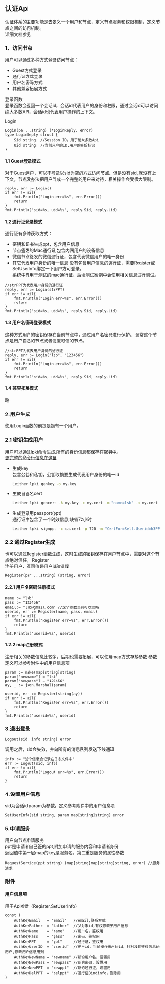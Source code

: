 ## 认证Api  
认证体系的主要功能是去定义一个用户和节点，定义节点服务和权限机制，定义节点之间的访问机制。  
详细文档参见
### 1、访问节点  
用户可以通过多种方式登录访问节点：  
+ Guest方式登录
+ 通行证方式登录
+ 用户名密码方式
+ 其他兼容拓展方式  
  
登录函数  
登录函数会返回一个会话id，会话id代表用户的身份和权限，通过会话id可以访问绝大多数API，会话id也代表用户操作的上下文。

Login  
```golang
Login(pa ...string) (*LoginReply, error)
type LoginReply struct {
	Sid string  //Session ID，用于绝大多数Api
	Uid string  //当前用户的ID,用户的身份标识
}
```

#### 1.1 Guest登录模式  
对于Guest用户，可以不登录以sid为空的方式访问节点。但是没有sid, 就没有上下文，节点没办法把用户当成一个完整的用户来对待，相关操作会受很大限制。

```golang
reply, err := Login()
if err != nil{
    fmt.Println("Login err=%s", err.Error())
    return
}
fmt.Println("sid=%s, uid=%s", reply.Sid, reply.Uid)
```

#### 1.2 通行证登录模式  
通行证有多种获取方式：
+ 密钥和证书生成ppt，包含用户信息
+ 节点签发的Mac通行证,包含内网用户的设备信息
+ 微信节点签发的微信通行证，包含代表微信用户的唯一身份
+ 其它代表用户身份的唯一信息
没有包含用户信息的通行证，需要Register或SetUserInfo绑定一下用户方可登录。  
系统中有用于测试的mac通行证，后续测试案例中会使用相关信息进行测试。  

```golang
//strPPT为代表用户身份的通行证
reply, err := Login(strPPT) 
if err != nil{
    fmt.Println("Login err=%s", err.Error())
    return
}
fmt.Println("sid=%s, uid=%s", reply.Sid, reply.Uid)
```

#### 1.3 用户名密码登录模式  
这种方式用户的密钥保存在当前节点中，通过用户名密码进行保护。 通常这个节点是用户自己的节点或者高度可信的节点。  
```golang
//strPPT为代表用户身份的通行证
reply, err := Login("lsb", "123456") 
if err != nil{
    fmt.Println("Login err=%s", err.Error())
    return
}
fmt.Println("sid=%s, uid=%s", reply.Sid, reply.Uid)
```

#### 1.4 兼容拓展模式  
略  
  
  
### 2.用户生成  
使用Login函数的前提是拥有一个用户。  

### 2.1 密钥生成用户
用户可以通过lpki命令生成,所有的身份信息都保存在密钥中。  
<a href="./Pki.md"> 更完整的命令行信息在这里</a>  
+  生成key  
包含公钥和私钥，公钥取摘要生成代表用户身份的唯一id  
    ```bash  
    Leither lpki genkey -o my.key  
    ```  
+ 生成自签名cert  
    ```bash  
    Leither lpki gencert -k my.key -c my.cert -m "name=lsb" -o my.cert  
    ```  
+ 生成登录用passport(ppt)  
    通行证中包含了一个时效信息,缺省72小时
    ```bash  
    Leither lpki signppt -c ca.cert -p 720 -m "CertFor=Self,Userid=h3PPmr6HVHrmaV_WAbnEP6t3x87," -o test.ppt
    ```  

### 2.2 通过Register生成
也可以通过Register函数生成，这时生成的密钥保存在用户节点中，需要对这个节点绝对信任。
Register  
注册用户，返回值是用户id和错误

```golang
Register(par ...string) (string, error)
```

#### 2.2.1 用户名密码注册模式  
```golang
name := "lsb"
pass := "123456"
email:= "lsb@gmail.com" //这个参数当前可以忽略
userid, err := Register(name, pass, email)
if err != nil{
    fmt.Println("Register err=%s", err.Error())
    return
}
fmt.Println("userid=%s", userid)
```

#### 1.2.2 map注册模式  
注册相关的参数信息比较多，后期也需要拓展，可以使用map方式存放参数
参数定义可以参考附件中的用户信息项
```golang
param := make(map[string]string)
param["newname"] = "lsb"
param["newpass"] = "123456"
ay, _ := json.Marshal(param)

userid, err := Register(string(ay))
if err != nil{
    fmt.Println("Register err=%s", err.Error())
    return
}
fmt.Println("userid=%s", userid)
```



### 3.退出登录  
```golang
Logout(sid, info string) error  
```
调用之后，sid会失效，并向所有的消息队列发送下线通知

```golang
info := "这个信息会记录在日志文件中"
err := Logout(sid, info) 
if err != nil{
    fmt.Println("Logout err=%s", err.Error())
    return
}
```  

### 4.设置用户信息  
sid为会话id
param为参数，定义参考附件中的用户信息项

```golang
SetUserInfo(sid string, param map[string]string) error
```


### 5.申请服务  
用户向节点申请服务   
ppt是申请者自己签的ppt,附加申请的服务内容和申请者身份   
返回值中第一层map的key是服务名，第二重是服务的属性参数  
```golang
RequestService(ppt string) (map[string]map[string]string, error) //服务清求
```  

<!--
### 6.签发通行证  
```golang
SignPPT(sid string, info string, period int) (string, error)
```
-->
### 附件
#### 用户信息项
用于Api参数（Register,SetUserInfo）  
  
```golang
const (
	AuthKeyEmail   = "email"   //email,联系方式
	AuthKeyFather  = "father"  //父对象id,有权修改子用户信息
	AuthKeyName    = "name"    //用户名，鉴权用
	AuthKeyPass    = "pass"    //密码，鉴权用
	AuthKeyPPT     = "ppt"     //通行证，鉴权用
	AuthKeyUserID  = "userid"  //用户id，当前操作用户的id，针对没有鉴权信息的用户,修改用户信息用到
	AuthKeyNewName = "newname" //新的用户名，设置用
	AuthKeyNewPass = "newpass" //新的密码，设置用
	AuthKeyNewPPT  = "newppt"  //新的通行证，设置用
	AuthKeyDelPPT  = "delppt"  //通行证Bindinfo，删除用
)
```